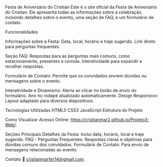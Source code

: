 Festa de Aniversário do Cristian
Este é o site oficial da Festa de Aniversário do Cristian. Ele apresenta todas as informações sobre a celebração, incluindo detalhes sobre o evento, uma seção de FAQ, e um formulário de contato.

Funcionalidades

Informações sobre a Festa:
Data, local, horário e traje sugerido.
Link direto para perguntas frequentes.

Seção FAQ:
Respostas para as perguntas mais comuns, como estacionamento, presentes e comida.
Interatividade para expandir e recolher respostas.

Formulário de Contato:
Permite que os convidados enviem dúvidas ou mensagens sobre o evento.

Interatividade e Dinamismo:
Alerta ao clicar no botão de envio do formulário.
Ano no rodapé atualizado automaticamente.
Design Responsivo: Layout adaptado para diversos dispositivos.

Tecnologias Utilizadas
HTML5
CSS3
JavaScript
Estrutura do Projeto

Como Visualizar
Acesso Online: https://cristianmar2.github.io/Projeto3-Web/.

Seções Principais
Detalhes da Festa: Inclui data, horário, local e traje sugerido.
FAQ - Perguntas Frequentes: Respostas claras e objetivas para dúvidas comuns dos convidados.
Formulário de Contato: Para envio de mensagens relacionadas ao evento.

Contato
📧 cristianmarfer14@gmail.com.
